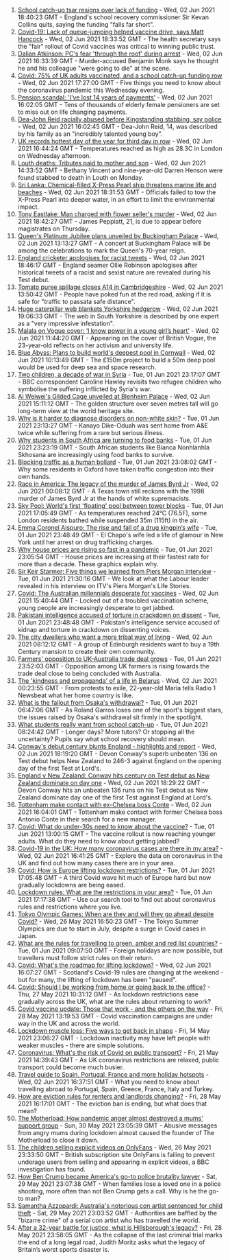 1. [School catch-up tsar resigns over lack of funding](https://www.bbc.co.uk/news/education-57335558) - Wed, 02 Jun 2021 18:40:23 GMT - England's school recovery commissioner Sir Kevan Collins quits, saying the funding "falls far short".
2. [Covid-19: Lack of queue-jumping helped vaccine drive, says Matt Hancock](https://www.bbc.co.uk/news/uk-57336316) - Wed, 02 Jun 2021 18:33:52 GMT - The health secretary says the "fair" rollout of Covid vaccines was critical to winning public trust.
3. [Dalian Atkinson: PC's fear 'through the roof' during arrest](https://www.bbc.co.uk/news/uk-england-shropshire-57331711) - Wed, 02 Jun 2021 16:33:39 GMT - Murder-accused Benjamin Monk says he thought he and his colleague "were going to die" at the scene.
4. [Covid: 75% of UK adults vaccinated, and a school catch-up funding row](https://www.bbc.co.uk/news/uk-57331225) - Wed, 02 Jun 2021 17:27:00 GMT - Five things you need to know about the coronavirus pandemic this Wednesday evening.
5. [Pension scandal: 'I've lost 14 years of payments'](https://www.bbc.co.uk/news/business-57314686) - Wed, 02 Jun 2021 16:02:05 GMT - Tens of thousands of elderly female pensioners are set to miss out on life changing payments.
6. [Dea-John Reid racially abused before Kingstanding stabbing, say police](https://www.bbc.co.uk/news/uk-england-birmingham-57334647) - Wed, 02 Jun 2021 16:02:45 GMT - Dea-John Reid, 14, was described by his family as an "incredibly talented young boy".
7. [UK records hottest day of the year for third day in row](https://www.bbc.co.uk/news/uk-57333711) - Wed, 02 Jun 2021 16:44:24 GMT - Temperatures reached as high as 28.3C in London on Wednesday afternoon.
8. [Louth deaths: Tributes paid to mother and son](https://www.bbc.co.uk/news/uk-england-lincolnshire-57330277) - Wed, 02 Jun 2021 14:33:52 GMT - Bethany Vincent and nine-year-old Darren Henson were found stabbed to death in Louth on Monday.
9. [Sri Lanka: Chemical-filled X-Press Pearl ship threatens marine life and beaches](https://www.bbc.co.uk/news/world-asia-57326893) - Wed, 02 Jun 2021 18:31:53 GMT - Officials failed to tow the X-Press Pearl into deeper water, in an effort to limit the environmental impact.
10. [Tony Eastlake: Man charged with flower seller's murder](https://www.bbc.co.uk/news/uk-england-london-57335125) - Wed, 02 Jun 2021 18:42:27 GMT - James Peppiatt, 21, is due to appear before magistrates on Thursday.
11. [Queen's Platinum Jubilee plans unveiled by Buckingham Palace](https://www.bbc.co.uk/news/uk-57329680) - Wed, 02 Jun 2021 13:13:27 GMT - A concert at Buckingham Palace will be among the celebrations to mark the Queen's 70-year reign.
12. [England cricketer apologises for racist tweets](https://www.bbc.co.uk/sport/cricket/57335528) - Wed, 02 Jun 2021 18:46:17 GMT - England seamer Ollie Robinson apologises after historical tweets of a racist and sexist nature are revealed during his Test debut.
13. [Tomato puree spillage closes A14 in Cambridgeshire](https://www.bbc.co.uk/news/uk-england-cambridgeshire-57329077) - Wed, 02 Jun 2021 13:50:42 GMT - People have poked fun at the red road, asking if it is safe for "traffic to passata safe distance".
14. [Huge caterpillar web blankets Yorkshire hedgerow](https://www.bbc.co.uk/news/uk-england-south-yorkshire-57331703) - Wed, 02 Jun 2021 19:06:33 GMT - The web in South Yorkshire is described by one expert as a "very impressive infestation".
15. [Malala on Vogue cover: ‘I know power in a young girl’s heart’](https://www.bbc.co.uk/news/world-57317225) - Wed, 02 Jun 2021 11:44:20 GMT - Appearing on the cover of British Vogue, the 23-year-old reflects on her activism and university life.
16. [Blue Abyss: Plans to build world's deepest pool in Cornwall](https://www.bbc.co.uk/news/uk-england-cornwall-57328408) - Wed, 02 Jun 2021 10:13:49 GMT - The £150m project to build a 50m deep pool would be used for deep sea and space research.
17. [Two children, a decade of war in Syria](https://www.bbc.co.uk/news/world-middle-east-57288266) - Tue, 01 Jun 2021 23:17:07 GMT - BBC correspondent Caroline Hawley revisits two refugee children who symbolise the suffering inflicted by Syria's war.
18. [Ai Weiwei's Gilded Cage unveiled at Blenheim Palace](https://www.bbc.co.uk/news/uk-england-oxfordshire-57334937) - Wed, 02 Jun 2021 15:11:12 GMT - The golden structure over seven metres tall will go long-term view at the world heritage site.
19. [Why is it harder to diagnose disorders on non-white skin?](https://www.bbc.co.uk/news/health-57170842) - Tue, 01 Jun 2021 23:13:27 GMT - Kanayo Dike-Oduah was sent home from A&E twice while suffering from a rare but serious illness.
20. [Why students in South Africa are turning to food banks](https://www.bbc.co.uk/news/world-africa-57315213) - Tue, 01 Jun 2021 23:23:19 GMT - South African students like Bianca Nonhlanhla Skhosana are increasingly using food banks to survive.
21. [Blocking traffic as a human bollard](https://www.bbc.co.uk/news/uk-57318104) - Tue, 01 Jun 2021 23:08:02 GMT - Why some residents in Oxford have taken traffic congestion into their own hands.
22. [Race in America: The legacy of the murder of James Byrd Jr](https://www.bbc.co.uk/news/world-us-canada-57285785) - Wed, 02 Jun 2021 00:08:12 GMT - A Texas town still reckons with the 1998 murder of James Byrd Jr at the hands of white supremacists.
23. [Sky Pool: World's first 'floating' pool between tower blocks](https://www.bbc.co.uk/news/uk-57323305) - Tue, 01 Jun 2021 17:05:49 GMT - As temperatures reached 24°C (76.5F), some London residents bathed while suspended 35m (115ft) in the air.
24. [Emma Coronel Aispuro: The rise and fall of a drug kingpin’s wife](https://www.bbc.co.uk/news/world-us-canada-57285786) - Tue, 01 Jun 2021 23:48:49 GMT - El Chapo's wife led a life of glamour in New York until her arrest on drug trafficking charges.
25. [Why house prices are rising so fast in a pandemic](https://www.bbc.co.uk/news/business-57260261) - Tue, 01 Jun 2021 23:05:54 GMT - House prices are increasing at their fastest rate for more than a decade. These graphics explain why.
26. [Sir Keir Starmer: Five things we learned from Piers Morgan interview](https://www.bbc.co.uk/news/uk-politics-57321990) - Tue, 01 Jun 2021 21:30:16 GMT - We look at what the Labour leader revealed in his interview on ITV's Piers Morgan's Life Stories.
27. [Covid: The Australian millennials desperate for vaccines](https://www.bbc.co.uk/news/world-australia-57325514) - Wed, 02 Jun 2021 15:40:44 GMT - Locked out of a troubled vaccination scheme, young people are increasingly desperate to get jabbed.
28. [Pakistani intelligence accused of torture in crackdown on dissent](https://www.bbc.co.uk/news/world-asia-57241981) - Tue, 01 Jun 2021 23:48:48 GMT - Pakistan's intelligence service accused of kidnap and torture in crackdown on dissenting voices.
29. [The city dwellers who want a more tribal way of living](https://www.bbc.co.uk/news/uk-scotland-edinburgh-east-fife-57316602) - Wed, 02 Jun 2021 08:12:12 GMT - A group of Edinburgh residents want to buy a 19th Century mansion to create their own community.
30. [Farmers' opposition to UK-Australia trade deal grows](https://www.bbc.co.uk/news/science-environment-57268681) - Tue, 01 Jun 2021 23:52:03 GMT - Opposition among UK farmers is rising towards the trade deal close to being concluded with Australia.
31. [The 'kindness and propaganda' of a life in Belarus](https://www.bbc.co.uk/news/newsbeat-57261580) - Wed, 02 Jun 2021 00:23:55 GMT - From protests to exile, 22-year-old Maria tells Radio 1 Newsbeat what her home country is like.
32. [What is the fallout from Osaka's withdrawal?](https://www.bbc.co.uk/sport/tennis/57311128) - Tue, 01 Jun 2021 06:47:06 GMT - As Roland Garros loses one of the sport's biggest stars, the issues raised by Osaka's withdrawal sit firmly in the spotlight.
33. [What students really want from school catch-up](https://www.bbc.co.uk/news/education-57246697) - Tue, 01 Jun 2021 08:24:42 GMT - Longer days? More tutors? Or stopping all the uncertainty? Pupils say what school recovery should mean.
34. [Conway's debut century blunts England - highlights and report](https://www.bbc.co.uk/sport/cricket/57335535) - Wed, 02 Jun 2021 18:19:20 GMT - Devon Conway's superb unbeaten 136 on Test debut helps New Zealand to 246-3 against England on the opening day of the first Test at Lord's.
35. [England v New Zealand: Conway hits century on Test debut as New Zealand dominate on day one](https://www.bbc.co.uk/sport/av/cricket/57329314) - Wed, 02 Jun 2021 18:29:22 GMT - Devon Conway hits an unbeaten 136 runs on his Test debut as New Zealand dominate day one of the first Test against England at Lord's.
36. [Tottenham make contact with ex-Chelsea boss Conte](https://www.bbc.co.uk/sport/football/57332318) - Wed, 02 Jun 2021 16:04:01 GMT - Tottenham make contact with former Chelsea boss Antonio Conte in their search for a new manager.
37. [Covid: What do under-30s need to know about the vaccine?](https://www.bbc.co.uk/news/health-57273875) - Tue, 01 Jun 2021 13:00:15 GMT - The vaccine rollout is now reaching younger adults. What do they need to know about getting jabbed?
38. [Covid-19 in the UK: How many coronavirus cases are there in my area?](https://www.bbc.co.uk/news/uk-51768274) - Wed, 02 Jun 2021 16:41:25 GMT - Explore the data on coronavirus in the UK and find out how many cases there are in your area.
39. [Covid: How is Europe lifting lockdown restrictions?](https://www.bbc.co.uk/news/explainers-53640249) - Tue, 01 Jun 2021 17:05:48 GMT - A third Covid wave hit much of Europe hard but now gradually lockdowns are being eased.
40. [Lockdown rules: What are the restrictions in your area?](https://www.bbc.co.uk/news/uk-54373904) - Tue, 01 Jun 2021 17:17:38 GMT - Use our search tool to find out about coronavirus rules and restrictions where you live.
41. [Tokyo Olympic Games: When are they and will they go ahead despite Covid?](https://www.bbc.co.uk/news/world-asia-57240044) - Wed, 26 May 2021 16:50:23 GMT - The Tokyo Summer Olympics are due to start in July, despite a surge in Covid cases in Japan.
42. [What are the rules for travelling to green, amber and red list countries?](https://www.bbc.co.uk/news/explainers-52544307) - Tue, 01 Jun 2021 09:07:50 GMT - Foreign holidays are now possible, but travellers must follow strict rules on their return.
43. [Covid: What's the roadmap for lifting lockdown?](https://www.bbc.co.uk/news/explainers-52530518) - Wed, 02 Jun 2021 16:07:27 GMT - Scotland's Covid-19 rules are changing at the weekend - but for many, the lifting of lockdown has been "paused".
44. [Covid: Should I be working from home or going back to the office?](https://www.bbc.co.uk/news/business-52567567) - Thu, 27 May 2021 10:31:12 GMT - As lockdown restrictions ease gradually across the UK, what are the rules about returning to work?
45. [Covid vaccine update: Those that work - and the others on the way](https://www.bbc.co.uk/news/health-51665497) - Fri, 28 May 2021 13:19:53 GMT - Covid vaccination campaigns are under way in the UK and across the world.
46. [Lockdown muscle loss: Five ways to get back in shape](https://www.bbc.co.uk/news/uk-56887390) - Fri, 14 May 2021 23:06:27 GMT - Lockdown inactivity may have left people with weaker muscles - there are simple solutions.
47. [Coronavirus: What's the risk of Covid on public transport?](https://www.bbc.co.uk/news/health-51736185) - Fri, 21 May 2021 14:39:43 GMT - As UK coronavirus restrictions are relaxed, public transport could become much busier.
48. [Travel guide to Spain, Portugal, France and more holiday hotspots](https://www.bbc.co.uk/news/explainers-56997931) - Wed, 02 Jun 2021 16:37:51 GMT - What you need to know about travelling abroad to Portugal, Spain, Greece, France, Italy and Turkey.
49. [How are eviction rules for renters and landlords changing?](https://www.bbc.co.uk/news/explainers-53860154) - Fri, 28 May 2021 16:17:01 GMT - The eviction ban is ending, but what does that mean?
50. [The Motherload: How pandemic anger almost destroyed a mums' support group](https://www.bbc.co.uk/news/stories-57285368) - Sun, 30 May 2021 23:05:39 GMT - Abusive messages from angry mums during lockdown almost caused the founder of The Motherload to close it down.
51. [The children selling explicit videos on OnlyFans](https://www.bbc.co.uk/news/uk-57255983) - Wed, 26 May 2021 23:33:50 GMT - British subscription site OnlyFans is failing to prevent underage users from selling and appearing in explicit videos, a BBC investigation has found.
52. [How Ben Crump became America's go-to police brutality lawyer](https://www.bbc.co.uk/news/world-us-canada-57038162) - Sat, 29 May 2021 23:07:38 GMT - When families lose a loved one in a police shooting, more often than not Ben Crump gets a call. Why is he the go-to man?
53. [Samantha Azzopardi: Australia's notorious con artist sentenced for child theft](https://www.bbc.co.uk/news/world-australia-57284621) - Sat, 29 May 2021 23:03:52 GMT - Authorities are baffled by the "bizarre crime" of a serial con artist who has travelled the world.
54. [After a 32-year battle for justice, what is Hillsborough's legacy?](https://www.bbc.co.uk/news/uk-57281398) - Fri, 28 May 2021 23:58:05 GMT - As the collapse of the last criminal trial marks the end of a long legal road, Judith Moritz asks what the legacy of Britain’s worst sports disaster is.
